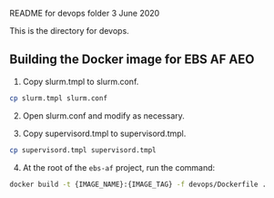 README for devops folder
3 June 2020

This is the directory for devops.

## Building the Docker image for EBS AF AEO

1. Copy slurm.tmpl to slurm.conf.
``` bash
cp slurm.tmpl slurm.conf
```

2. Open slurm.conf and modify as necessary. 

3. Copy supervisord.tmpl to supervisord.tmpl.
```bash
cp supervisord.tmpl supervisord.tmpl
```

4. At the root of the `ebs-af` project, run the command:

``` bash
docker build -t {IMAGE_NAME}:{IMAGE_TAG} -f devops/Dockerfile .
```  
